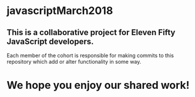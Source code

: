 # javascriptMarch2018
## This is a collaborative project for Eleven Fifty JavaScript developers.
Each member of the cohort is responsible for making commits to this repository which add or alter functionality in some way.
# We hope you enjoy our shared work!
